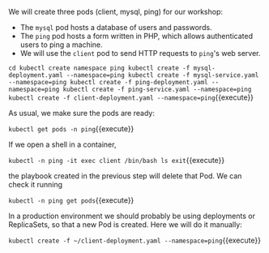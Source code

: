We will create three pods (client, mysql, ping) for our workshop:

- The `mysql` pod hosts a database of users and passwords.
- The `ping` pod hosts a form written in PHP, which allows authenticated users to ping a machine.
- We will use the `client` pod to send HTTP requests to `ping`'s web server.

`cd
kubectl create namespace ping
kubectl create -f mysql-deployment.yaml --namespace=ping
kubectl create -f mysql-service.yaml --namespace=ping
kubectl create -f ping-deployment.yaml --namespace=ping
kubectl create -f ping-service.yaml --namespace=ping
kubectl create -f client-deployment.yaml --namespace=ping`{{execute}}

As usual, we make sure the pods are ready:

`kubectl get pods -n ping`{{execute}}

If we open a shell in a container,

`kubectl -n ping -it exec client /bin/bash
ls
exit`{{execute}}

the playbook created in the previous step will delete that Pod.  We can check it running

`kubectl -n ping get pods`{{execute}}

In a production environment we should probably be using deployments or ReplicaSets, so that a new Pod is created.  Here we will do it manually:

`kubectl create -f ~/client-deployment.yaml --namespace=ping`{{execute}}

